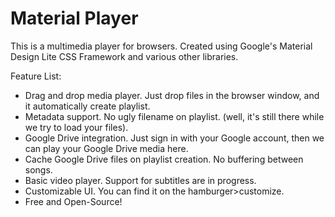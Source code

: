 # Material Player

This is a multimedia player for browsers.
Created using Google's Material Design Lite CSS Framework and various other libraries.

Feature List:
* Drag and drop media player. Just drop files in the browser window, and it automatically create playlist.
* Metadata support. No ugly filename on playlist. (well, it's still there while we try to load your files).
* Google Drive integration. Just sign in with your Google account, then we can play your Google Drive media here.
* Cache Google Drive files on playlist creation. No buffering between songs.
* Basic video player. Support for subtitles are in progress.
* Customizable UI. You can find it on the hamburger>customize.
* Free and Open-Source!
